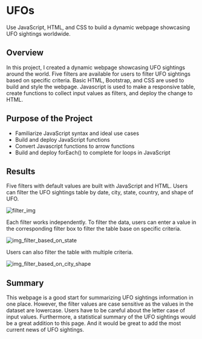 # UFOs
Use JavaScript, HTML, and CSS to build a dynamic webpage showcasing UFO sightings worldwide.

## Overview
In this project, I created a dynamic webpage showcasing UFO sightings around the world. Five filters are available for users to filter UFO sightings based on specific criteria. Basic HTML, Bootstrap, and CSS are used to build and style the webpage. Javascript is used to make a responsive table, create functions to collect input values as filters, and deploy the change to HTML. 

## Purpose of the Project
- Familiarize JavaScript syntax and ideal use cases
- Build and deploy JavaScript functions
- Convert Javascript functions to arrow functions
- Build and deploy forEach() to complete for loops in JavaScript

## Results
Five filters with default values are built with JavaScript and HTML. Users can filter the UFO sightings table by date, city, state, country, and shape of UFO. 

![filter_img]()

Each filter works independently. To filter the data, users can enter a value in the corresponding filter box to filter the table base on specific criteria. 

![img_filter_based_on_state]()

Users can also filter the table with multiple criteria.

![img_filter_based_on_city_shape]()

## Summary
This webpage is a good start for summarizing UFO sightings information in one place. However, the filter values are case sensitive as the values in the dataset are lowercase. Users have to be careful about the letter case of input values. Furthermore, a statistical summary of the UFO sightings would be a great addition to this page. And it would be great to add the most current news of UFO sightings.
